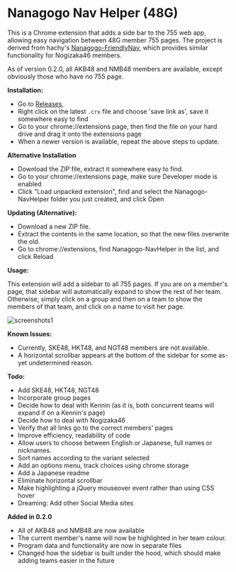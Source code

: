 # Nanagogo Nav Helper (48G)

This is a Chrome extension that adds a side bar to the 755 web app, allowing easy navigation between 48G member 755 pages. The project is derived from hachy's [Nanagogo-FriendlyNav](https://github.com/hachy/Nanagogo-FriendlyNav), which provides similar functionality for Nogizaka46 members.

As of version 0.2.0, all AKB48 and NMB48 members are available, except obviously those who have no 755 page.

**Installation:**

  * Go to [Releases](https://github.com/wlerin/Nanagogo-NavHelper/releases), 
  * Right click on the latest `.crx` file and choose 'save link as', save it somewhere easy to find
  * Go to your chrome://extensions page, then find the file on your hard drive and drag it onto the extensions page
  * When a newer version is available, repeat the above steps to update.

**Alternative Installation**

  * Download the ZIP file, extract it somewhere easy to find. 
  * Go to your chrome://extensions page, make sure Developer mode is enabled
  * Click "Load unpacked extension", find and select the Nanagogo-NavHelper folder you just created, and click Open

**Updating (Alternative):**

  * Download a new ZIP file.
  * Extract the contents in the same location, so that the new files overwrite the old.
  * Go to chrome://extensions, find Nanagogo-NavHelper in the list, and click Reload

**Usage:**

  This extension will add a sidebar to all 755 pages. If you are on a member's page, that sidebar will automatically expand to show the rest of her team. Otherwise, simply click on a group and then on a team to show the members of that team, and click on a name to visit her page.

![screenshots1](http://puu.sh/k79hi/7b6221c91e.jpg)

**Known Issues:**

  * Currently, SKE48, HKT48, and NGT48 members are not available.
  * A horizontal scrollbar appears at the bottom of the sidebar for some as-yet undetermined reason.

**Todo:**

  * Add SKE48, HKT48, NGT48
  * Incorporate group pages
  * Decide how to deal with Kennin (as it is, both concurrent teams will expand if on a Kennin's page)
  * Decide how to deal with Nogizaka46
  * Verify that all links go to the correct members' pages
  * Improve efficiency, readability of code
  * Allow users to choose between English or Japanese, full names or nicknames.
  * Sort names according to the variant selected
  * Add an options menu, track choices using chrome storage
  * Add a Japanese readme
  * Eliminate horizontal scrollbar
  * Make highlighting a jQuery mouseover event rather than using CSS hover
  * Dreaming: Add other Social Media sites

**Added in 0.2.0**

  * All of AKB48 and NMB48 are now available
  * The current member's name will now be highlighted in her team colour.
  * Program data and functionality are now in separate files
  * Changed how the sidebar is built under the hood, which should make adding teams easier in the future

